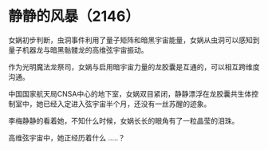 # 静静的风暴（2146）

女娲初步判断，虫洞事件利用了量子矩阵和暗黑宇宙能量，女娲从虫洞可以感知到量子机器龙与暗黑骷髅龙的高维弦宇宙振动。



作为光明魔法龙祭司，女娲与启用暗宇宙力量的龙胶囊是互通的，可以相互跨维度沟通。



中国国家航天局CNSA中心的地下室，女娲双目紧闭，静静漂浮在龙胶囊共生体控制室中，她已经入定进入弦宇宙半个月，还没有一丝苏醒的迹象。



李梅静静的看着她，不知什么时候，女娲长长的眼角有了一粒晶莹的泪珠。

高维弦宇宙中，她正经历着什么 .....？
